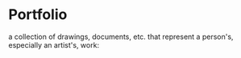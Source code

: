 # Portfolio
a collection of drawings, documents, etc. that represent a person's, especially an artist's, work:
